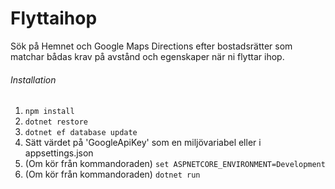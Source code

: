 # Flyttaihop
Sök på Hemnet och Google Maps Directions efter bostadsrätter som matchar bådas krav på avstånd och egenskaper när ni flyttar ihop.

###### Installation
1. `npm install`
2. `dotnet restore`
3. `dotnet ef database update`
4. Sätt värdet på 'GoogleApiKey' som en miljövariabel eller i appsettings.json 
5. (Om kör från kommandoraden) `set ASPNETCORE_ENVIRONMENT=Development`
6. (Om kör från kommandoraden) `dotnet run`